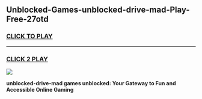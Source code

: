 
## Unblocked-Games-unblocked-drive-mad-Play-Free-27otd
<h3>
<a href="https://premium76.site?title=unblocked-drive-mad&ref=19M">CLICK TO PLAY</a></h3>
<hr>

<h3>
<a href="https://premium76.site?title=unblocked-drive-mad&ref=19M">CLICK 2 PLAY</a>
  
</h3>

<a href="https://premium76.site?title=unblocked-drive-mad&ref=19M"><img src="https://clearcache.store/games.png"></a>


**unblocked-drive-mad games unblocked: Your Gateway to Fun and Accessible Online Gaming**

